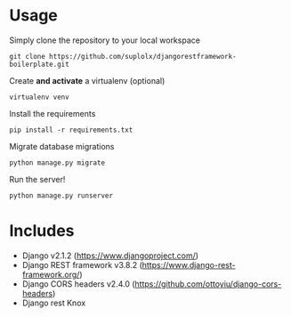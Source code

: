 # Usage

Simply clone the repository to your local workspace

```
git clone https://github.com/suplolx/djangorestframework-boilerplate.git
```

Create **and activate** a virtualenv (optional)

```
virtualenv venv
```

Install the requirements

```
pip install -r requirements.txt
```

Migrate database migrations

```
python manage.py migrate
```

Run the server!

```
python manage.py runserver
```

# Includes

- Django v2.1.2 (https://www.djangoproject.com/)
- Django REST framework v3.8.2 (https://www.django-rest-framework.org/)
- Django CORS headers v2.4.0 (https://github.com/ottoyiu/django-cors-headers)
- Django rest Knox